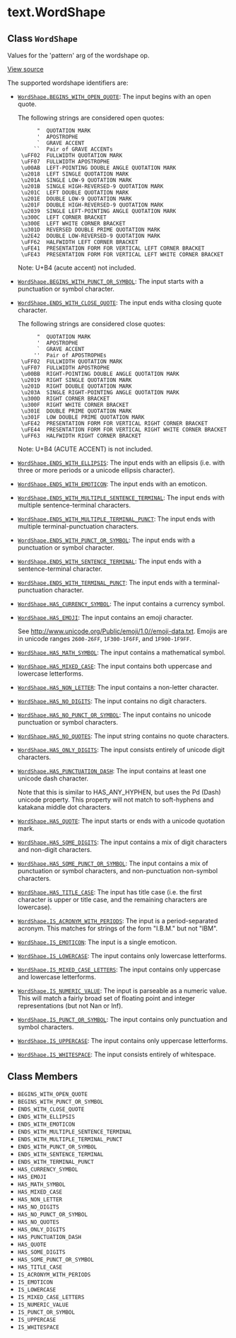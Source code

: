 <div itemscope itemtype="http://developers.google.com/ReferenceObject">
<meta itemprop="name" content="text.WordShape" />
<meta itemprop="path" content="Stable" />
<meta itemprop="property" content="BEGINS_WITH_OPEN_QUOTE"/>
<meta itemprop="property" content="BEGINS_WITH_PUNCT_OR_SYMBOL"/>
<meta itemprop="property" content="ENDS_WITH_CLOSE_QUOTE"/>
<meta itemprop="property" content="ENDS_WITH_ELLIPSIS"/>
<meta itemprop="property" content="ENDS_WITH_EMOTICON"/>
<meta itemprop="property" content="ENDS_WITH_MULTIPLE_SENTENCE_TERMINAL"/>
<meta itemprop="property" content="ENDS_WITH_MULTIPLE_TERMINAL_PUNCT"/>
<meta itemprop="property" content="ENDS_WITH_PUNCT_OR_SYMBOL"/>
<meta itemprop="property" content="ENDS_WITH_SENTENCE_TERMINAL"/>
<meta itemprop="property" content="ENDS_WITH_TERMINAL_PUNCT"/>
<meta itemprop="property" content="HAS_CURRENCY_SYMBOL"/>
<meta itemprop="property" content="HAS_EMOJI"/>
<meta itemprop="property" content="HAS_MATH_SYMBOL"/>
<meta itemprop="property" content="HAS_MIXED_CASE"/>
<meta itemprop="property" content="HAS_NON_LETTER"/>
<meta itemprop="property" content="HAS_NO_DIGITS"/>
<meta itemprop="property" content="HAS_NO_PUNCT_OR_SYMBOL"/>
<meta itemprop="property" content="HAS_NO_QUOTES"/>
<meta itemprop="property" content="HAS_ONLY_DIGITS"/>
<meta itemprop="property" content="HAS_PUNCTUATION_DASH"/>
<meta itemprop="property" content="HAS_QUOTE"/>
<meta itemprop="property" content="HAS_SOME_DIGITS"/>
<meta itemprop="property" content="HAS_SOME_PUNCT_OR_SYMBOL"/>
<meta itemprop="property" content="HAS_TITLE_CASE"/>
<meta itemprop="property" content="IS_ACRONYM_WITH_PERIODS"/>
<meta itemprop="property" content="IS_EMOTICON"/>
<meta itemprop="property" content="IS_LOWERCASE"/>
<meta itemprop="property" content="IS_MIXED_CASE_LETTERS"/>
<meta itemprop="property" content="IS_NUMERIC_VALUE"/>
<meta itemprop="property" content="IS_PUNCT_OR_SYMBOL"/>
<meta itemprop="property" content="IS_UPPERCASE"/>
<meta itemprop="property" content="IS_WHITESPACE"/>
</div>

# text.WordShape

## Class `WordShape`

Values for the 'pattern' arg of the wordshape op.

<a target="_blank" href=https://github.com/tensorflow/text/tree/master/tensorflow_text/python/ops/wordshape_ops.py>View
source</a>

<!-- Placeholder for "Used in" -->

The supported wordshape identifiers are:

*   <a href="../text/WordShape.md#BEGINS_WITH_OPEN_QUOTE"><code>WordShape.BEGINS_WITH_OPEN_QUOTE</code></a>:
    The input begins with an open quote.

    The following strings are considered open quotes:

    ```
          "  QUOTATION MARK
          '  APOSTROPHE
          `  GRAVE ACCENT
         ``  Pair of GRAVE ACCENTs
     \uFF02  FULLWIDTH QUOTATION MARK
     \uFF07  FULLWIDTH APOSTROPHE
     \u00AB  LEFT-POINTING DOUBLE ANGLE QUOTATION MARK
     \u2018  LEFT SINGLE QUOTATION MARK
     \u201A  SINGLE LOW-9 QUOTATION MARK
     \u201B  SINGLE HIGH-REVERSED-9 QUOTATION MARK
     \u201C  LEFT DOUBLE QUOTATION MARK
     \u201E  DOUBLE LOW-9 QUOTATION MARK
     \u201F  DOUBLE HIGH-REVERSED-9 QUOTATION MARK
     \u2039  SINGLE LEFT-POINTING ANGLE QUOTATION MARK
     \u300C  LEFT CORNER BRACKET
     \u300E  LEFT WHITE CORNER BRACKET
     \u301D  REVERSED DOUBLE PRIME QUOTATION MARK
     \u2E42  DOUBLE LOW-REVERSED-9 QUOTATION MARK
     \uFF62  HALFWIDTH LEFT CORNER BRACKET
     \uFE41  PRESENTATION FORM FOR VERTICAL LEFT CORNER BRACKET
     \uFE43  PRESENTATION FORM FOR VERTICAL LEFT WHITE CORNER BRACKET
    ```

    Note: U+B4 (acute accent) not included.

*   <a href="../text/WordShape.md#BEGINS_WITH_PUNCT_OR_SYMBOL"><code>WordShape.BEGINS_WITH_PUNCT_OR_SYMBOL</code></a>:
    The input starts with a punctuation or symbol character.

*   <a href="../text/WordShape.md#ENDS_WITH_CLOSE_QUOTE"><code>WordShape.ENDS_WITH_CLOSE_QUOTE</code></a>:
    The input ends witha closing quote character.

    The following strings are considered close quotes:

    ```
          "  QUOTATION MARK
          '  APOSTROPHE
          `  GRAVE ACCENT
         ''  Pair of APOSTROPHEs
     \uFF02  FULLWIDTH QUOTATION MARK
     \uFF07  FULLWIDTH APOSTROPHE
     \u00BB  RIGHT-POINTING DOUBLE ANGLE QUOTATION MARK
     \u2019  RIGHT SINGLE QUOTATION MARK
     \u201D  RIGHT DOUBLE QUOTATION MARK
     \u203A  SINGLE RIGHT-POINTING ANGLE QUOTATION MARK
     \u300D  RIGHT CORNER BRACKET
     \u300F  RIGHT WHITE CORNER BRACKET
     \u301E  DOUBLE PRIME QUOTATION MARK
     \u301F  LOW DOUBLE PRIME QUOTATION MARK
     \uFE42  PRESENTATION FORM FOR VERTICAL RIGHT CORNER BRACKET
     \uFE44  PRESENTATION FORM FOR VERTICAL RIGHT WHITE CORNER BRACKET
     \uFF63  HALFWIDTH RIGHT CORNER BRACKET
    ```

    Note: U+B4 (ACUTE ACCENT) is not included.

*   <a href="../text/WordShape.md#ENDS_WITH_ELLIPSIS"><code>WordShape.ENDS_WITH_ELLIPSIS</code></a>:
    The input ends with an ellipsis (i.e. with three or more periods or a
    unicode ellipsis character).

*   <a href="../text/WordShape.md#ENDS_WITH_EMOTICON"><code>WordShape.ENDS_WITH_EMOTICON</code></a>:
    The input ends with an emoticon.

*   <a href="../text/WordShape.md#ENDS_WITH_MULTIPLE_SENTENCE_TERMINAL"><code>WordShape.ENDS_WITH_MULTIPLE_SENTENCE_TERMINAL</code></a>:
    The input ends with multiple sentence-terminal characters.

*   <a href="../text/WordShape.md#ENDS_WITH_MULTIPLE_TERMINAL_PUNCT"><code>WordShape.ENDS_WITH_MULTIPLE_TERMINAL_PUNCT</code></a>:
    The input ends with multiple terminal-punctuation characters.

*   <a href="../text/WordShape.md#ENDS_WITH_PUNCT_OR_SYMBOL"><code>WordShape.ENDS_WITH_PUNCT_OR_SYMBOL</code></a>:
    The input ends with a punctuation or symbol character.

*   <a href="../text/WordShape.md#ENDS_WITH_SENTENCE_TERMINAL"><code>WordShape.ENDS_WITH_SENTENCE_TERMINAL</code></a>:
    The input ends with a sentence-terminal character.

*   <a href="../text/WordShape.md#ENDS_WITH_TERMINAL_PUNCT"><code>WordShape.ENDS_WITH_TERMINAL_PUNCT</code></a>:
    The input ends with a terminal-punctuation character.

*   <a href="../text/WordShape.md#HAS_CURRENCY_SYMBOL"><code>WordShape.HAS_CURRENCY_SYMBOL</code></a>:
    The input contains a currency symbol.

*   <a href="../text/WordShape.md#HAS_EMOJI"><code>WordShape.HAS_EMOJI</code></a>:
    The input contains an emoji character.

    See http://www.unicode.org/Public/emoji/1.0//emoji-data.txt. Emojis are in
    unicode ranges `2600-26FF`, `1F300-1F6FF`, and `1F900-1F9FF`.

*   <a href="../text/WordShape.md#HAS_MATH_SYMBOL"><code>WordShape.HAS_MATH_SYMBOL</code></a>:
    The input contains a mathematical symbol.

*   <a href="../text/WordShape.md#HAS_MIXED_CASE"><code>WordShape.HAS_MIXED_CASE</code></a>:
    The input contains both uppercase and lowercase letterforms.

*   <a href="../text/WordShape.md#HAS_NON_LETTER"><code>WordShape.HAS_NON_LETTER</code></a>:
    The input contains a non-letter character.

*   <a href="../text/WordShape.md#HAS_NO_DIGITS"><code>WordShape.HAS_NO_DIGITS</code></a>:
    The input contains no digit characters.

*   <a href="../text/WordShape.md#HAS_NO_PUNCT_OR_SYMBOL"><code>WordShape.HAS_NO_PUNCT_OR_SYMBOL</code></a>:
    The input contains no unicode punctuation or symbol characters.

*   <a href="../text/WordShape.md#HAS_NO_QUOTES"><code>WordShape.HAS_NO_QUOTES</code></a>:
    The input string contains no quote characters.

*   <a href="../text/WordShape.md#HAS_ONLY_DIGITS"><code>WordShape.HAS_ONLY_DIGITS</code></a>:
    The input consists entirely of unicode digit characters.

*   <a href="../text/WordShape.md#HAS_PUNCTUATION_DASH"><code>WordShape.HAS_PUNCTUATION_DASH</code></a>:
    The input contains at least one unicode dash character.

    Note that this is similar to HAS_ANY_HYPHEN, but uses the Pd (Dash) unicode
    property. This property will not match to soft-hyphens and katakana middle
    dot characters.

*   <a href="../text/WordShape.md#HAS_QUOTE"><code>WordShape.HAS_QUOTE</code></a>:
    The input starts or ends with a unicode quotation mark.

*   <a href="../text/WordShape.md#HAS_SOME_DIGITS"><code>WordShape.HAS_SOME_DIGITS</code></a>:
    The input contains a mix of digit characters and non-digit characters.

*   <a href="../text/WordShape.md#HAS_SOME_PUNCT_OR_SYMBOL"><code>WordShape.HAS_SOME_PUNCT_OR_SYMBOL</code></a>:
    The input contains a mix of punctuation or symbol characters, and
    non-punctuation non-symbol characters.

*   <a href="../text/WordShape.md#HAS_TITLE_CASE"><code>WordShape.HAS_TITLE_CASE</code></a>:
    The input has title case (i.e. the first character is upper or title case,
    and the remaining characters are lowercase).

*   <a href="../text/WordShape.md#IS_ACRONYM_WITH_PERIODS"><code>WordShape.IS_ACRONYM_WITH_PERIODS</code></a>:
    The input is a period-separated acronym. This matches for strings of the
    form "I.B.M." but not "IBM".

*   <a href="../text/WordShape.md#IS_EMOTICON"><code>WordShape.IS_EMOTICON</code></a>:
    The input is a single emoticon.

*   <a href="../text/WordShape.md#IS_LOWERCASE"><code>WordShape.IS_LOWERCASE</code></a>:
    The input contains only lowercase letterforms.

*   <a href="../text/WordShape.md#IS_MIXED_CASE_LETTERS"><code>WordShape.IS_MIXED_CASE_LETTERS</code></a>:
    The input contains only uppercase and lowercase letterforms.

*   <a href="../text/WordShape.md#IS_NUMERIC_VALUE"><code>WordShape.IS_NUMERIC_VALUE</code></a>:
    The input is parseable as a numeric value. This will match a fairly broad
    set of floating point and integer representations (but not Nan or Inf).

*   <a href="../text/WordShape.md#IS_PUNCT_OR_SYMBOL"><code>WordShape.IS_PUNCT_OR_SYMBOL</code></a>:
    The input contains only punctuation and symbol characters.

*   <a href="../text/WordShape.md#IS_UPPERCASE"><code>WordShape.IS_UPPERCASE</code></a>:
    The input contains only uppercase letterforms.

*   <a href="../text/WordShape.md#IS_WHITESPACE"><code>WordShape.IS_WHITESPACE</code></a>:
    The input consists entirely of whitespace.

## Class Members

*   `BEGINS_WITH_OPEN_QUOTE` <a id="BEGINS_WITH_OPEN_QUOTE"></a>
*   `BEGINS_WITH_PUNCT_OR_SYMBOL` <a id="BEGINS_WITH_PUNCT_OR_SYMBOL"></a>
*   `ENDS_WITH_CLOSE_QUOTE` <a id="ENDS_WITH_CLOSE_QUOTE"></a>
*   `ENDS_WITH_ELLIPSIS` <a id="ENDS_WITH_ELLIPSIS"></a>
*   `ENDS_WITH_EMOTICON` <a id="ENDS_WITH_EMOTICON"></a>
*   `ENDS_WITH_MULTIPLE_SENTENCE_TERMINAL`
    <a id="ENDS_WITH_MULTIPLE_SENTENCE_TERMINAL"></a>
*   `ENDS_WITH_MULTIPLE_TERMINAL_PUNCT`
    <a id="ENDS_WITH_MULTIPLE_TERMINAL_PUNCT"></a>
*   `ENDS_WITH_PUNCT_OR_SYMBOL` <a id="ENDS_WITH_PUNCT_OR_SYMBOL"></a>
*   `ENDS_WITH_SENTENCE_TERMINAL` <a id="ENDS_WITH_SENTENCE_TERMINAL"></a>
*   `ENDS_WITH_TERMINAL_PUNCT` <a id="ENDS_WITH_TERMINAL_PUNCT"></a>
*   `HAS_CURRENCY_SYMBOL` <a id="HAS_CURRENCY_SYMBOL"></a>
*   `HAS_EMOJI` <a id="HAS_EMOJI"></a>
*   `HAS_MATH_SYMBOL` <a id="HAS_MATH_SYMBOL"></a>
*   `HAS_MIXED_CASE` <a id="HAS_MIXED_CASE"></a>
*   `HAS_NON_LETTER` <a id="HAS_NON_LETTER"></a>
*   `HAS_NO_DIGITS` <a id="HAS_NO_DIGITS"></a>
*   `HAS_NO_PUNCT_OR_SYMBOL` <a id="HAS_NO_PUNCT_OR_SYMBOL"></a>
*   `HAS_NO_QUOTES` <a id="HAS_NO_QUOTES"></a>
*   `HAS_ONLY_DIGITS` <a id="HAS_ONLY_DIGITS"></a>
*   `HAS_PUNCTUATION_DASH` <a id="HAS_PUNCTUATION_DASH"></a>
*   `HAS_QUOTE` <a id="HAS_QUOTE"></a>
*   `HAS_SOME_DIGITS` <a id="HAS_SOME_DIGITS"></a>
*   `HAS_SOME_PUNCT_OR_SYMBOL` <a id="HAS_SOME_PUNCT_OR_SYMBOL"></a>
*   `HAS_TITLE_CASE` <a id="HAS_TITLE_CASE"></a>
*   `IS_ACRONYM_WITH_PERIODS` <a id="IS_ACRONYM_WITH_PERIODS"></a>
*   `IS_EMOTICON` <a id="IS_EMOTICON"></a>
*   `IS_LOWERCASE` <a id="IS_LOWERCASE"></a>
*   `IS_MIXED_CASE_LETTERS` <a id="IS_MIXED_CASE_LETTERS"></a>
*   `IS_NUMERIC_VALUE` <a id="IS_NUMERIC_VALUE"></a>
*   `IS_PUNCT_OR_SYMBOL` <a id="IS_PUNCT_OR_SYMBOL"></a>
*   `IS_UPPERCASE` <a id="IS_UPPERCASE"></a>
*   `IS_WHITESPACE` <a id="IS_WHITESPACE"></a>

